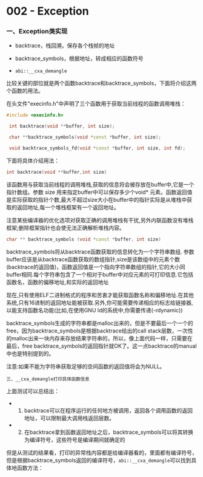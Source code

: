 # 002 - Exception

### 一、Exception类实现

-   backtrace，栈回溯，保存各个栈帧的地址
    
-   backtrace_symbols，根据地址，转成相应的函数符号
    
-   `abi::__cxa_demangle`


比较关键的部位就是两个函数backtrace和backtrace_symbols，下面将介绍这两个函数的用法。

在头文件"execinfo.h"中声明了三个函数用于获取当前线程的函数调用堆栈：
```c++
#include <execinfo.h>

 int backtrace(void **buffer, int size);

 char **backtrace_symbols(void *const *buffer, int size);

 void backtrace_symbols_fd(void *const *buffer, int size, int fd);
```

下面将具体介绍用法：
```c++
int backtrace(void **buffer,int size)
```
该函数用与获取当前线程的调用堆栈,获取的信息将会被存放在buffer中,它是一个指针数组。参数 size 用来指定buffer中可以保存多少个void* 元素。函数返回值是实际获取的指针个数,最大不超过size大小在buffer中的指针实际是从堆栈中获取的返回地址,每一个堆栈框架有一个返回地址。

注意某些编译器的优化选项对获取正确的调用堆栈有干扰,另外内联函数没有堆栈框架;删除框架指针也会使无法正确解析堆栈内容。


```c++
char ** backtrace_symbols (void *const *buffer, int size)
```

backtrace_symbols将从backtrace函数获取的信息转化为一个字符串数组. 参数buffer应该是从backtrace函数获取的数组指针,size是该数组中的元素个数(backtrace的返回值)，函数返回值是一个指向字符串数组的指针,它的大小同buffer相同.每个字符串包含了一个相对于buffer中对应元素的可打印信息.它包括函数名，函数的偏移地址,和实际的返回地址

现在,只有使用ELF二进制格式的程序和苦衷才能获取函数名称和偏移地址.在其他系统,只有16进制的返回地址能被获取.另外,你可能需要传递相应的标志给链接器,以能支持函数名功能(比如,在使用GNU ld的系统中,你需要传递(-rdynamic))

backtrace_symbols生成的字符串都是malloc出来的，但是不要最后一个一个的free，因为backtrace_symbols是根据backtrace给出的call stack层数，一次性的malloc出来一块内存来存放结果字符串的，所以，像上面代码一样，只需要在最后，free backtrace_symbols的返回指针就OK了。这一点backtrace的manual中也是特别提到的。

注意:如果不能为字符串获取足够的空间函数的返回值将会为NULL。


```三、__cxa_demangle打印具体函数信息```

上面测试可以总结出：

-   1.  backtrace可以在程序运行的任何地方被调用，返回各个调用函数的返回地址，可以限制最大调用栈返回层数。
        
-   2.  在backtrace拿到函数返回地址之后，backtrace_symbols可以将其转换为编译符号，这些符号是编译期间就确定的
        

但是从测试的结果看，打印的异常栈内容都是给编译器看的，里面都有编译符号，但是根据backtrace_symbols返回的编译符号，`abi::__cxa_demangle`可以找到具体地函数方法：
